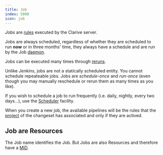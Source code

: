 ```yaml
---
title: Job
index: 5000
icon: job
---
```


*Jobs* are [rules](/concepts/rule) executed by the Clarive server.

Jobs are always scheduled, regardless of whether they are scheduled to run **now** or in three months' time, they always
have a schedule and are run by the Job [daemon](/admin/daemon).

Jobs can be executed many times through [reruns](/concepts/rerun).

Unlike *Jenkins*, jobs are not a statically scheduled entity. You cannot schedule repeateable jobs. Jobs are
*schedule-once* and *run-once* (even though you may manually reschedule or rerun them as many times as you like).

If you wish to schedule a job to run frequently (i.e. daily, nightly, every two days...), use the
[Scheduler](/admin/scheduler) facility.

When you create a new job, the available pipelines will be the rules that the [project](/concepts/project) of the
changeset has associated and only if they are actived.

## Job are Resources

The Job name identifies the Job. But Jobs are also Resources and therefore have a [MID](/concepts/mid).
